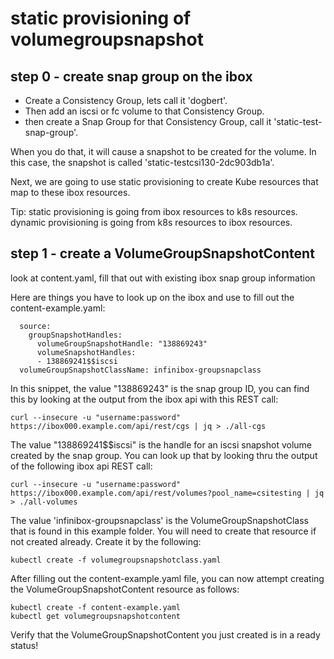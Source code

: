 # static provisioning of volumegroupsnapshot


## step 0 - create snap group on the ibox

 * Create a Consistency Group, lets call it 'dogbert'.
 * Then add an iscsi or fc volume to that Consistency Group.
 * then create a Snap Group for that Consistency Group, call it 'static-test-snap-group'.

When you do that, it will cause a snapshot to be created for the volume.  In this case, the
snapshot is called 'static-testcsi130-2dc903db1a'.

Next, we are going to use static provisioning to create Kube resources that map to these ibox
resources.  

Tip:
static provisioning is going from ibox resources to k8s resources.
dynamic provisioning is going from k8s resources to ibox resources.

## step 1 - create a VolumeGroupSnapshotContent 

look at content.yaml, fill that out with existing ibox snap group information

Here are things you have to look up on the ibox and use to fill out the 
content-example.yaml:

```
  source:
    groupSnapshotHandles:
      volumeGroupSnapshotHandle: "138869243"
      volumeSnapshotHandles:
      - 138869241$$iscsi
  volumeGroupSnapshotClassName: infinibox-groupsnapclass
```

In this snippet, the value "138869243" is the snap group ID, you can find this
by looking at the output from the ibox api with this REST call:
```
curl --insecure -u "username:password" https://ibox000.example.com/api/rest/cgs | jq > ./all-cgs
```

The value "138869241$$iscsi" is the handle for an iscsi snapshot volume created by the snap group.  You can 
look up that by looking thru the output of the following ibox api REST call:

```
curl --insecure -u "username:password" https://ibox000.example.com/api/rest/volumes?pool_name=csitesting | jq > ./all-volumes
```

The value 'infinibox-groupsnapclass' is the VolumeGroupSnapshotClass that is found in this example folder.  You
will need to create that resource if not created already.  Create it by the following:
```
kubectl create -f volumegroupsnapshotclass.yaml
```

After filling out the content-example.yaml file, you can now attempt creating the
VolumeGroupSnapshotContent resource as follows:

```
kubectl create -f content-example.yaml
kubectl get volumegroupsnapshotcontent
```

Verify that the VolumeGroupSnapshotContent you just created is in a ready status!


